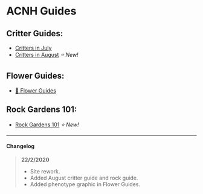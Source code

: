 # ACNH Guides
## Critter Guides:
* [Critters in July](https://cestislife.github.io/critters_july)
* [Critters in August](https://cestislife.github.io/critters_august) *⭐ New!* 

## Flower Guides:
* [🌹 Flower Guides](https://cestislife.github.io/flower_guides)

## Rock Gardens 101:
* [Rock Gardens 101](https://cestislife.github.io/rock_guide)  *⭐ New!* 

* * *
#### Changelog
> **22/2/2020**  
> * Site rework.
> * Added August critter guide and rock guide.
> * Added phenotype graphic in Flower Guides.
